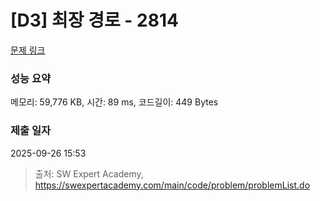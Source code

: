 # [D3] 최장 경로 - 2814 

[문제 링크](https://swexpertacademy.com/main/code/problem/problemDetail.do?contestProbId=AV7GOPPaAeMDFAXB) 

### 성능 요약

메모리: 59,776 KB, 시간: 89 ms, 코드길이: 449 Bytes

### 제출 일자

2025-09-26 15:53



> 출처: SW Expert Academy, https://swexpertacademy.com/main/code/problem/problemList.do